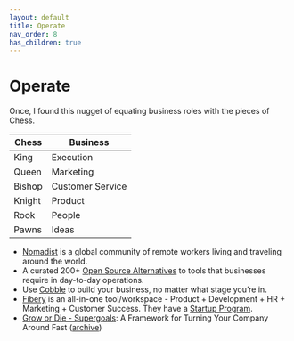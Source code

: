 ```yaml
---
layout: default
title: Operate
nav_order: 8
has_children: true
---
```


# Operate

Once, I found this nugget of equating business roles with the pieces of Chess.

| Chess  | Business        |
| ------ | ---------------- |
| King   | Execution        |
| Queen  | Marketing        |
| Bishop | Customer Service |
| Knight | Product          |
| Rook   | People           |
| Pawns  | Ideas            |

- [Nomadist](https://nomadlist.com) is a global community of remote workers living and traveling around the world.
- A curated 200+ [Open Source Alternatives](https://www.btw.so/open-source-alternatives) to tools that businesses require in day-to-day operations.
- Use [Cobble](https://www.gocobble.com) to build your business, no matter what stage you’re in.
- [Fibery](https://fibery.io) is an all-in-one tool/workspace - Product + Development + HR + Marketing + Customer Success. They have a [Startup Program](https://fibery.io/startup-program).
- [Grow or Die - Supergoals](https://future.com/grow-or-die-supergoals/): A Framework for Turning Your Company Around Fast ([archive](https://archive.ph/cpvlC))